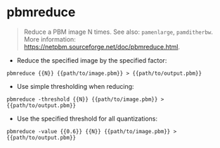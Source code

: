 # pbmreduce

> Reduce a PBM image N times.
> See also: `pamenlarge`, `pamditherbw`.
> More information: <https://netpbm.sourceforge.net/doc/pbmreduce.html>.

- Reduce the specified image by the specified factor:

`pbmreduce {{N}} {{path/to/image.pbm}} > {{path/to/output.pbm}}`

- Use simple thresholding when reducing:

`pbmreduce -threshold {{N}} {{path/to/image.pbm}} > {{path/to/output.pbm}}`

- Use the specified threshold for all quantizations:

`pbmreduce -value {{0.6}} {{N}} {{path/to/image.pbm}} > {{path/to/output.pbm}}`
